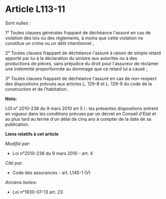 # Article L113-11

Sont nulles : 

1° Toutes clauses générales frappant de déchéance l'assuré en cas de violation des lois ou des règlements, à moins que cette
violation ne constitue un crime ou un délit intentionnel ; 

2° Toutes clauses frappant de déchéance l'assuré à raison de simple retard apporté par lui à la déclaration du sinistre aux
autorités ou à des productions de pièces, sans préjudice du droit pour l'assureur de réclamer une indemnité proportionnée au
dommage que ce retard lui a causé ; 

3° Toutes clauses frappant de déchéance l'assuré en cas de non-respect des dispositions prévues aux articles L. 129-8 et L.
129-9 du code de la construction et de l'habitation.

**Nota:**

LOI n° 2010-238 du 9 mars 2010 art 5 I : les présentes dispositions entrent en vigueur dans les conditions prévues par un
décret en Conseil d'Etat et au plus tard au terme d'un délai de cinq ans à compter de la date de sa publication.

**Liens relatifs à cet article**

_Modifié par_:

  - Loi n°2010-238 du 9 mars 2010 - art. 4

_Cité par_:

  - Code des assurances - art. L145-1 (V)

_Anciens textes_:

  - Loi n°1930-07-13 art. 23
